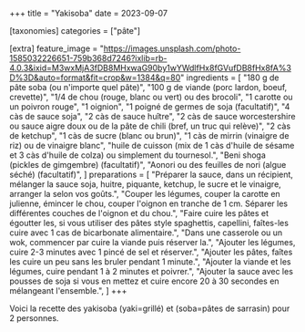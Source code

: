 +++
title = "Yakisoba"
date = 2023-09-07

[taxonomies]
categories = ["pâte"]

[extra]
feature_image = "https://images.unsplash.com/photo-1585032226651-759b368d7246?ixlib=rb-4.0.3&ixid=M3wxMjA3fDB8MHxwaG90by1wYWdlfHx8fGVufDB8fHx8fA%3D%3D&auto=format&fit=crop&w=1384&q=80"
ingredients = [
  "180 g de pâte soba (ou n'importe quel pâte)",
  "100 g de viande (porc lardon, boeuf, crevette)",
  "1/4 de chou (rouge, blanc ou vert) ou des brocoli",
  "1 carotte ou un poivron rouge",
  "1 oignion",
  "1 poigné de germes de soja (facultatif)",
  "4 càs de sauce soja",
  "2 càs de sauce huître",
  "2 càs de sauce worcestershire ou sauce aigre doux ou de la pâte de chili (bref, un truc qui relève)",
  "2 càs de ketchup",
  "1 càs de sucre (blanc ou brun)",
  "1 càs de mirrin (vinaigre de riz) ou de vinaigre blanc",
  "huile de cuisson (mix de 1 càs d'huile de sésame et 3 càs d'huile de colza) ou simplement du tournesol.",
  "Beni shoga (pickles de gimgembre) (facultatif)",
  "Aonori ou des feuilles de nori (algue séché) (facultatif)",
]
preparations = [
  "Préparer la sauce, dans un récipient, mélanger la sauce soja, huitre, piquante, ketchup, le sucre et le vinaigre, arranger la selon vos goûts.",
  "Couper les légumes, couper la carotte en julienne, émincer le chou, couper l'oignon en tranche de 1 cm. Séparer les différentes couches de l'oignon et du chou.",
  "Faire cuire les pâtes et égoutter les, si vous utiliser des pâtes style spaghettis, capellini, faîtes-les cuire avec 1 cas de bicarbonate alimentaire.",
  "Dans une casserole ou un wok, commencer par cuire la viande puis réserver la.",
  "Ajouter les légumes, cuire 2-3 minutes avec 1 pincé de sel et réserver.",
  "Ajouter les pâtes, faîtes les cuire un peu sans les bruler pendant 1 minute.",
  "Ajouter la viande et les légumes, cuire pendant 1 à 2 minutes et poivrer.",
  "Ajouter la sauce avec les pousses de soja si vous en mettez et cuire encore 20 à 30 secondes en mélangeant l'ensemble.",
]
+++

Voici la recette des yakisoba (yaki=grillé) et (soba=pâtes de sarrasin) pour 2 personnes.
